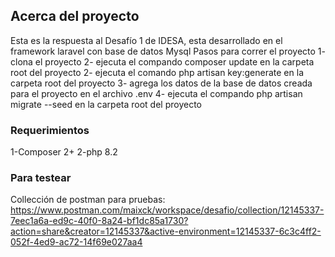 ## Acerca del proyecto
Esta es la respuesta al Desafío 1 de IDESA, esta desarrollado en el framework laravel con base de datos Mysql
Pasos para correr el proyecto
1- clona el proyecto
2- ejecuta el compando composer update en la carpeta root del proyecto
2- ejecuta el comando php artisan key:generate en la carpeta root del proyecto
3- agrega los datos de la base de datos creada para el proyecto en el archivo .env
4- ejecuta el compando php artisan migrate --seed en la carpeta root del proyecto

### Requerimientos
1-Composer 2+
2-php 8.2

### Para testear
Collección de postman para pruebas: https://www.postman.com/maixck/workspace/desafio/collection/12145337-7eec1a6a-ed9c-40f0-8a24-bf1dc85a1730?action=share&creator=12145337&active-environment=12145337-6c3c4ff2-052f-4ed9-ac72-14f69e027aa4
